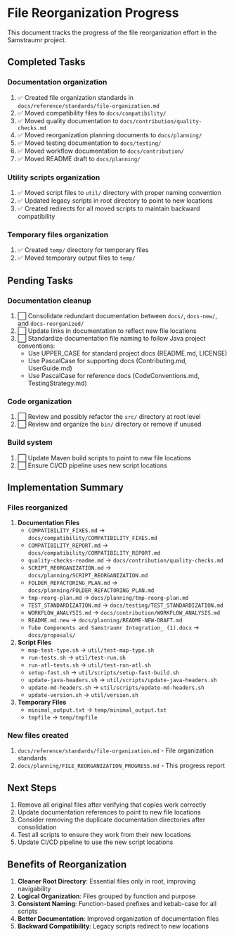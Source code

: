 <!--
Copyright (c) 2025 Eric C. Mumford (@heymumford)

This software was developed with analytical assistance from AI tools 
including Claude 3.7 Sonnet, Claude Code, and Google Gemini Deep Research,
which were used as paid services. All intellectual property rights 
remain exclusively with the copyright holder listed above.

Licensed under the Mozilla Public License 2.0
-->


# File Reorganization Progress

This document tracks the progress of the file reorganization effort in the Samstraumr project.

## Completed Tasks

### Documentation organization

1. ✅ Created file organization standards in `docs/reference/standards/file-organization.md`
2. ✅ Moved compatibility files to `docs/compatibility/`
3. ✅ Moved quality documentation to `docs/contribution/quality-checks.md`
4. ✅ Moved reorganization planning documents to `docs/planning/`
5. ✅ Moved testing documentation to `docs/testing/`
6. ✅ Moved workflow documentation to `docs/contribution/`
7. ✅ Moved README draft to `docs/planning/`

### Utility scripts organization

1. ✅ Moved script files to `util/` directory with proper naming convention
2. ✅ Updated legacy scripts in root directory to point to new locations
3. ✅ Created redirects for all moved scripts to maintain backward compatibility

### Temporary files organization

1. ✅ Created `temp/` directory for temporary files
2. ✅ Moved temporary output files to `temp/`

## Pending Tasks

### Documentation cleanup

1. ⬜ Consolidate redundant documentation between `docs/`, `docs-new/`, and `docs-reorganized/`
2. ⬜ Update links in documentation to reflect new file locations
3. ⬜ Standardize documentation file naming to follow Java project conventions:
   - Use UPPER_CASE for standard project docs (README.md, LICENSE)
   - Use PascalCase for supporting docs (Contributing.md, UserGuide.md)
   - Use PascalCase for reference docs (CodeConventions.md, TestingStrategy.md)

### Code organization

1. ⬜ Review and possibly refactor the `src/` directory at root level
2. ⬜ Review and organize the `bin/` directory or remove if unused

### Build system

1. ⬜ Update Maven build scripts to point to new file locations
2. ⬜ Ensure CI/CD pipeline uses new script locations

## Implementation Summary

### Files reorganized

1. **Documentation Files**
   - `COMPATIBILITY_FIXES.md` → `docs/compatibility/COMPATIBILITY_FIXES.md`
   - `COMPATIBILITY_REPORT.md` → `docs/compatibility/COMPATIBILITY_REPORT.md`
   - `quality-checks-readme.md` → `docs/contribution/quality-checks.md`
   - `SCRIPT_REORGANIZATION.md` → `docs/planning/SCRIPT_REORGANIZATION.md`
   - `FOLDER_REFACTORING_PLAN.md` → `docs/planning/FOLDER_REFACTORING_PLAN.md`
   - `tmp-reorg-plan.md` → `docs/planning/tmp-reorg-plan.md`
   - `TEST_STANDARDIZATION.md` → `docs/testing/TEST_STANDARDIZATION.md`
   - `WORKFLOW_ANALYSIS.md` → `docs/contribution/WORKFLOW_ANALYSIS.md`
   - `README.md.new` → `docs/planning/README-NEW-DRAFT.md`
   - `Tube Components and Samstraumr Integration_ (1).docx` → `docs/proposals/`
2. **Script Files**
   - `map-test-type.sh` → `util/test-map-type.sh`
   - `run-tests.sh` → `util/test-run.sh`
   - `run-atl-tests.sh` → `util/test-run-atl.sh`
   - `setup-fast.sh` → `util/scripts/setup-fast-build.sh`
   - `update-java-headers.sh` → `util/scripts/update-java-headers.sh`
   - `update-md-headers.sh` → `util/scripts/update-md-headers.sh`
   - `update-version.sh` → `util/version.sh`
3. **Temporary Files**
   - `minimal_output.txt` → `temp/minimal_output.txt`
   - `tmpfile` → `temp/tmpfile`

### New files created

1. `docs/reference/standards/file-organization.md` - File organization standards
2. `docs/planning/FILE_REORGANIZATION_PROGRESS.md` - This progress report

## Next Steps

1. Remove all original files after verifying that copies work correctly
2. Update documentation references to point to new file locations
3. Consider removing the duplicate documentation directories after consolidation
4. Test all scripts to ensure they work from their new locations
5. Update CI/CD pipeline to use the new script locations

## Benefits of Reorganization

1. **Cleaner Root Directory**: Essential files only in root, improving navigability
2. **Logical Organization**: Files grouped by function and purpose
3. **Consistent Naming**: Function-based prefixes and kebab-case for all scripts
4. **Better Documentation**: Improved organization of documentation files
5. **Backward Compatibility**: Legacy scripts redirect to new locations
